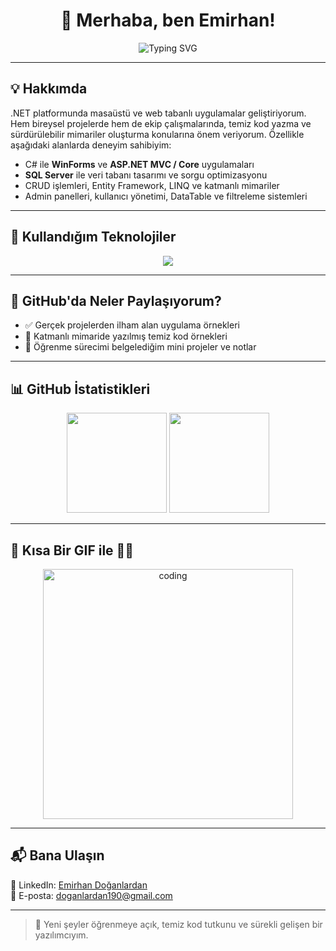 <h1 align="center">👋 Merhaba, ben Emirhan!</h1>

<p align="center">
  <img src="https://readme-typing-svg.herokuapp.com?font=Fira+Code&size=22&pause=1000&color=F74C00&center=true&vCenter=true&width=500&lines=.NET+Application+Developer;C%23+%7C+WinForms+%7C+ASP.NET+%7C+SQL+Server;Desktop+ve+Web+Uygulama+Geliştiricisi" alt="Typing SVG" />
</p>

---

## 💡 Hakkımda

.NET platformunda masaüstü ve web tabanlı uygulamalar geliştiriyorum. Hem bireysel projelerde hem de ekip çalışmalarında, temiz kod yazma ve sürdürülebilir mimariler oluşturma konularına önem veriyorum. Özellikle aşağıdaki alanlarda deneyim sahibiyim:

- C# ile **WinForms** ve **ASP.NET MVC / Core** uygulamaları  
- **SQL Server** ile veri tabanı tasarımı ve sorgu optimizasyonu  
- CRUD işlemleri, Entity Framework, LINQ ve katmanlı mimariler  
- Admin panelleri, kullanıcı yönetimi, DataTable ve filtreleme sistemleri  

---

## 🚀 Kullandığım Teknolojiler

<p align="center">
  <img src="https://skillicons.dev/icons?i=cs,dotnet,visualstudio,html,css,javascript,sqlserver,git" />
</p>

---

## 📌 GitHub'da Neler Paylaşıyorum?

- ✅ Gerçek projelerden ilham alan uygulama örnekleri  
- 📂 Katmanlı mimaride yazılmış temiz kod örnekleri  
- 🧪 Öğrenme sürecimi belgelediğim mini projeler ve notlar  

---

## 📊 GitHub İstatistikleri

<p align="center">
  <img src="https://github-readme-stats.vercel.app/api?username=By-Emirhan&show_icons=true&theme=radical" height="160"/>
  <img src="https://github-readme-stats.vercel.app/api/top-langs/?username=By-Emirhan&layout=compact&theme=radical" height="160"/>
</p>

---

## 🎯 Kısa Bir GIF ile 👨‍💻

<p align="center">
  <img src="https://media.giphy.com/media/qgQUggAC3Pfv687qPC/giphy.gif" width="400" alt="coding" />
</p>

---

## 📬 Bana Ulaşın

📎 LinkedIn: [Emirhan Doğanlardan](https://tr.linkedin.com/in/emirhan-do%C4%9Fanlardan-678946324)  
📧 E-posta: doganlardan190@gmail.com  

---

> 💬 Yeni şeyler öğrenmeye açık, temiz kod tutkunu ve sürekli gelişen bir yazılımcıyım.
